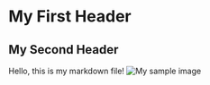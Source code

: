 # My First Header
## My Second Header
Hello, this is my markdown file!
![My sample image](https://octodex.github.com/images/yaktocat.png)
